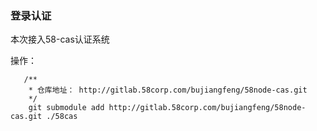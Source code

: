 ### 登录认证

本次接入58-cas认证系统

操作：

```
   /**
    * 仓库地址： http://gitlab.58corp.com/bujiangfeng/58node-cas.git
    */
    git submodule add http://gitlab.58corp.com/bujiangfeng/58node-cas.git ./58cas
```
